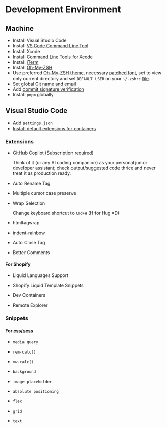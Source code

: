 # Development Environment

## Machine
- Install Visual Studio Code
- Install [VS Code Command Line Tool](https://code.visualstudio.com/docs/setup/mac#_launching-from-the-command-line)
- Install Xcode
- Install [Command Line Tools for Xcode](https://developer.apple.com/download/all/)
- Install [iTerm](https://iterm2.com/)
- Install [Oh-My-ZSH](https://ohmyz.sh/)
- Use preferred [Oh-My-ZSH theme](https://github.com/ohmyzsh/ohmyzsh/wiki/Themes), necessary [patched font](https://github.com/powerline/fonts), set to view only current directory and set `DEFAULT_USER` on your `~/.zshrc` [file](/terminal/.zshrc).
- Set global [Git name and email](https://git-scm.com/book/en/v2/Getting-Started-First-Time-Git-Setup)
- Add [commit signature verification](https://docs.github.com/en/authentication/managing-commit-signature-verification/about-commit-signature-verification)
- Install `pnpm` globally

## Visual Studio Code
- [Add](/vscode/settings.json) `settings.json`
- [Install default extensions for containers](https://code.visualstudio.com/docs/devcontainers/containers#_always-installed-extensions)
### Extensions
- GitHub Copilot (Subscription required)

  Think of it (or any AI coding companion) as your personal junior developer assistant; check output/suggested code thrice and never treat it as production ready.

- Auto Rename Tag

- Multiple cursor case preserve

- Wrap Selection

  Change keyboard shortcut to `Cmd+H` (H for Hug =D)
  
- htmltagwrap

- indent-rainbow

- Auto Close Tag

- Better Comments

#### For Shopify

- Liquid Languages Support

- Shopify Liquid Template Snippets

- Dev Containers

- Remote Explorer

### Snippets

#### For [css/scss](/vscode/snippets/scss.json)

- `media query`

- `rem-calc()`

- `vw-calc()`

- `background`

- `image placeholder`

- `absolute positioning`

- `flex`

- `grid`

- `text`
